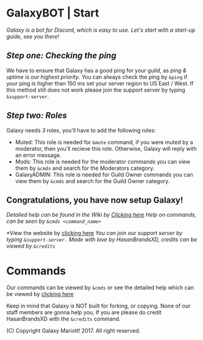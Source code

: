 # GalaxyBOT | Start
_Galaxy is a bot for Discord, which is easy to use._
_Let's start with a start-up guide, see you there!_

## _Step one: Checking the ping_
We have to ensure that Galaxy has a good ping for your guild, as *ping & uptime is our highest priority*. You can always check the ping by `&ping` if your ping is higher than 150 ms set your server region to US East / West. If this method still does not work please join the support server by typing `&support-server`.

## _Step two: Roles_
Galaxy needs *3* roles, you'll have to add the following roles:

- Muted: This role is needed for `&mute` command, if you were muted by a moderator, then you'll recieve this role. Otherwise, Galaxy will reply with an error message.
- Mods: This role is needed for the moderator commands you can view them by `&cmds` and search for the Moderators category.
- GalaxyADMIN: This role is needed for Guild Owner commands you can view them by `&cmds` and search for the Guild Owner category.

## Congratulations, you have now setup Galaxy!
_Detailed help can be found in the Wiki by [Clicking here](https://github.com/HasanBrandsXD/GalaxyBOT/wiki/Commands---Setting-up-&-Doc)
Help on commands, can be seen by `&cmds <command_name>`_

*View the website by [clicking here](https://hasanbrandsxd.github.io/GalaxyBOT/)
*You can join our support server by typing `&support-server.`*
*Made with love by HasanBrandsXD, credits can be viewed by `&credits`*


# Commands

Our commands can be viewed by `&cmds` or see the detailed help which can be viewed by [clicking here](https://github.com/HasanBrandsXD/GalaxyBOT/wiki/Commands---Setting-up-&-Doc)

Keep in mind that Galaxy is NOT built for forking, or copying. None of our staff members are gonna help you, If you are please do credit HasanBrandsXD with the `&credits` command.

(C) Copyright Galaxy Mariott! 2017. All right reserved.
